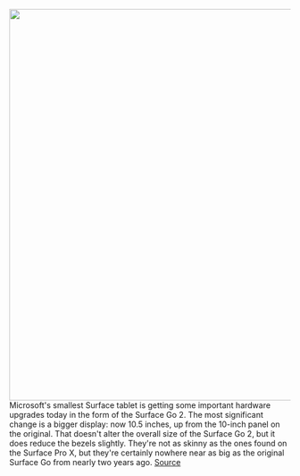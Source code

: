 <img src='https://cdn.vox-cdn.com/thumbor/oYsEMsDz8wptEzhR1Qf_o3nkNa4=/0x0:6000x3375/1200x0/filters:focal(0x0:6000x3375):no_upscale()/cdn.vox-cdn.com/uploads/chorus_asset/file/19946436/Surface_Go_2___Render_1.jpg' width='700px' /><br/>
Microsoft's smallest Surface tablet is getting some important hardware upgrades today in the form of the Surface Go 2. The most significant change is a bigger display: now 10.5 inches, up from the 10-inch panel on the original. That doesn't alter the overall size of the Surface Go 2, but it does reduce the bezels slightly. They're not as skinny as the ones found on the Surface Pro X, but they're certainly nowhere near as big as the original Surface Go from nearly two years ago.
<a href='https://www.theverge.com/2020/5/6/21248142/microsoft-surface-go-2-tablet-10-5-inch-screen-price-release-date'> Source <a/>